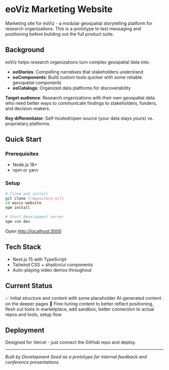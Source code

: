 # eoViz Marketing Website

Marketing site for eoViz - a modular geospatial storytelling platform for research organizations. This is a prototype to test messaging and positioning before building out the full product suite.

## Background

eoViz helps research organizations turn complex geospatial data into:
- **eoStories**: Compelling narratives that stakeholders understand
- **eoComponents**: Build custom tools quicker with some reliable geospatial components
- **eoCatalogs**: Organized data platforms for discoverability

**Target audience**: Research organizations with their own geospatial data who need better ways to communicate findings to stakeholders, funders, and decision-makers.

**Key differentiator**: Self-hosted/open source (your data stays yours) vs. proprietary platforms.

## Quick Start

### Prerequisites
- Node.js 18+
- npm or yarn

### Setup
```bash
# Clone and install
git clone [repository-url]
cd eoviz-website
npm install

# Start development server
npm run dev
```

Open [http://localhost:3000](http://localhost:3000)

## Tech Stack
- Next.js 15 with TypeScript
- Tailwind CSS + shadcn/ui components
- Auto-playing video demos throughout

## Current Status
✅ Initial structure and content with some placeholder AI-generated content on the deeper pages
🚧 Fine-tuning content to better reflect positioning, flesh out tools in marketplace, add sandbox, better connection to actual repos and tools, setup flow

## Deployment
Designed for Vercel - just connect the GitHub repo and deploy.

---
*Built by Development Seed as a prototype for internal feedback and conference presentations.*
